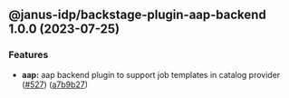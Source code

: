 ## @janus-idp/backstage-plugin-aap-backend 1.0.0 (2023-07-25)


### Features

* **aap:** aap backend plugin to support job templates in catalog provider ([#527](https://github.com/janus-idp/backstage-plugins/issues/527)) ([a7b9b27](https://github.com/janus-idp/backstage-plugins/commit/a7b9b275aa42788e36998b58dc342ca04eb36b29))
